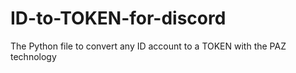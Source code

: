 # ID-to-TOKEN-for-discord
The Python file to convert any ID account to a TOKEN with the PAZ technology
